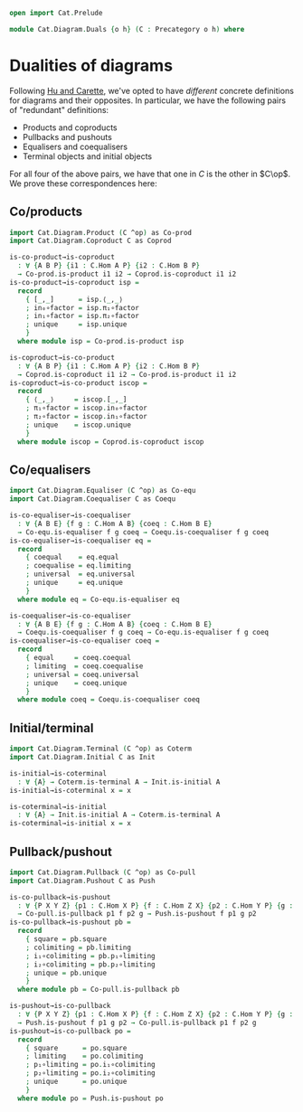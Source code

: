 ```agda
open import Cat.Prelude

module Cat.Diagram.Duals {o h} (C : Precategory o h) where
```

<!--
```agda
import Cat.Reasoning C as C
```
-->

# Dualities of diagrams

Following [Hu and Carette][agda-categories], we've opted to have
_different_ concrete definitions for diagrams and their opposites. In
particular, we have the following pairs of "redundant" definitions:

[agda-categories]: https://arxiv.org/abs/2005.07059

- Products and coproducts
- Pullbacks and pushouts
- Equalisers and coequalisers
- Terminal objects and initial objects

For all four of the above pairs, we have that one in $C$ is the other in
$C\op$. We prove these correspondences here:

## Co/products

```agda
import Cat.Diagram.Product (C ^op) as Co-prod
import Cat.Diagram.Coproduct C as Coprod

is-co-product→is-coproduct 
  : ∀ {A B P} {i1 : C.Hom A P} {i2 : C.Hom B P} 
  → Co-prod.is-product i1 i2 → Coprod.is-coproduct i1 i2
is-co-product→is-coproduct isp = 
  record 
    { [_,_]      = isp.⟨_,_⟩
    ; in₀∘factor = isp.π₁∘factor
    ; in₁∘factor = isp.π₂∘factor
    ; unique     = isp.unique
    }
  where module isp = Co-prod.is-product isp

is-coproduct→is-co-product 
  : ∀ {A B P} {i1 : C.Hom A P} {i2 : C.Hom B P} 
  → Coprod.is-coproduct i1 i2 → Co-prod.is-product i1 i2
is-coproduct→is-co-product iscop = 
  record 
    { ⟨_,_⟩     = iscop.[_,_] 
    ; π₁∘factor = iscop.in₀∘factor 
    ; π₂∘factor = iscop.in₁∘factor
    ; unique    = iscop.unique
    }
  where module iscop = Coprod.is-coproduct iscop
```

## Co/equalisers

```agda
import Cat.Diagram.Equaliser (C ^op) as Co-equ
import Cat.Diagram.Coequaliser C as Coequ

is-co-equaliser→is-coequaliser
  : ∀ {A B E} {f g : C.Hom A B} {coeq : C.Hom B E} 
  → Co-equ.is-equaliser f g coeq → Coequ.is-coequaliser f g coeq
is-co-equaliser→is-coequaliser eq = 
  record
    { coequal    = eq.equal 
    ; coequalise = eq.limiting 
    ; universal  = eq.universal 
    ; unique     = eq.unique 
    }
  where module eq = Co-equ.is-equaliser eq

is-coequaliser→is-co-equaliser
  : ∀ {A B E} {f g : C.Hom A B} {coeq : C.Hom B E} 
  → Coequ.is-coequaliser f g coeq → Co-equ.is-equaliser f g coeq
is-coequaliser→is-co-equaliser coeq = 
  record 
    { equal     = coeq.coequal 
    ; limiting  = coeq.coequalise 
    ; universal = coeq.universal 
    ; unique    = coeq.unique 
    }
  where module coeq = Coequ.is-coequaliser coeq
```

## Initial/terminal

```agda
import Cat.Diagram.Terminal (C ^op) as Coterm
import Cat.Diagram.Initial C as Init

is-initial→is-coterminal
  : ∀ {A} → Coterm.is-terminal A → Init.is-initial A
is-initial→is-coterminal x = x

is-coterminal→is-initial
  : ∀ {A} → Init.is-initial A → Coterm.is-terminal A
is-coterminal→is-initial x = x
```

## Pullback/pushout

```agda
import Cat.Diagram.Pullback (C ^op) as Co-pull
import Cat.Diagram.Pushout C as Push

is-co-pullback→is-pushout
  : ∀ {P X Y Z} {p1 : C.Hom X P} {f : C.Hom Z X} {p2 : C.Hom Y P} {g : C.Hom Z Y}
  → Co-pull.is-pullback p1 f p2 g → Push.is-pushout f p1 g p2
is-co-pullback→is-pushout pb = 
  record
    { square = pb.square 
    ; colimiting = pb.limiting
    ; i₁∘colimiting = pb.p₁∘limiting
    ; i₂∘colimiting = pb.p₂∘limiting
    ; unique = pb.unique
    }
  where module pb = Co-pull.is-pullback pb

is-pushout→is-co-pullback
  : ∀ {P X Y Z} {p1 : C.Hom X P} {f : C.Hom Z X} {p2 : C.Hom Y P} {g : C.Hom Z Y}
  → Push.is-pushout f p1 g p2 → Co-pull.is-pullback p1 f p2 g
is-pushout→is-co-pullback po = 
  record
    { square      = po.square
    ; limiting    = po.colimiting
    ; p₁∘limiting = po.i₁∘colimiting
    ; p₂∘limiting = po.i₂∘colimiting
    ; unique      = po.unique
    }
  where module po = Push.is-pushout po
```

<!-- TODO [Amy 2022-02-21]
co/cones
co/limits
-->
